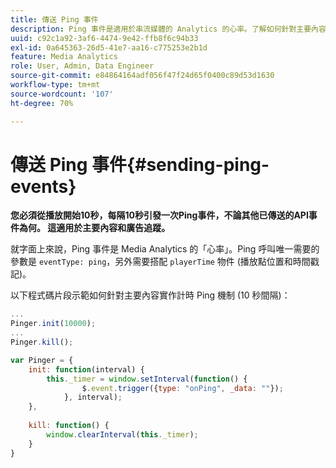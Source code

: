 ```yaml
---
title: 傳送 Ping 事件
description: Ping 事件是適用於串流媒體的 Analytics 的心率。了解如何針對主要內容或廣告追蹤傳送計時 Ping。
uuid: c92c1a92-3af6-4474-9e42-ffb8f6c94b33
exl-id: 0a645363-26d5-41e7-aa16-c775253e2b1d
feature: Media Analytics
role: User, Admin, Data Engineer
source-git-commit: e84864164adf056f47f24d65f0400c89d53d1630
workflow-type: tm+mt
source-wordcount: '107'
ht-degree: 70%

---
```


# 傳送 Ping 事件{#sending-ping-events}

**您必須從播放開始10秒，每隔10秒引發一次Ping事件，不論其他已傳送的API事件為何。 這適用於主要內容和廣告追蹤。**

就字面上來說，Ping 事件是 Media Analytics 的「心率」。Ping 呼叫唯一需要的參數是 `eventType: ping`，另外需要搭配 `playerTime` 物件 (播放點位置和時間戳記)。

以下程式碼片段示範如何針對主要內容實作計時 Ping 機制 (10 秒間隔)：

```js
... 
Pinger.init(10000); 
... 
Pinger.kill();

var Pinger = { 
    init: function(interval) { 
        this._timer = window.setInterval(function() { 
                $.event.trigger({type: "onPing", _data: ""}); 
            }, interval); 
    }, 
     
    kill: function() { 
        window.clearInterval(this._timer); 
    } 
}
```

